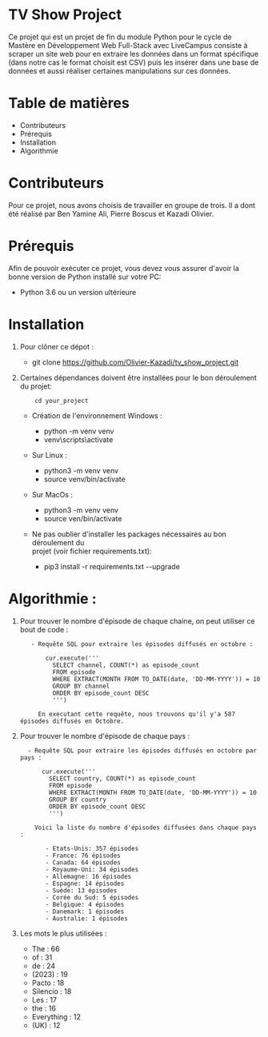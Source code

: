 # TV Show Project

Ce projet qui est un projet de fin du module Python pour le cycle de Mastère en Développement Web Full-Stack avec LiveCampus consiste à scraper un site web pour en extraire les données dans un format spécifique (dans notre cas le format choisit est CSV) puis les insérer dans une base de données et aussi réaliser certaines manipulations sur ces données.

# Table de matières

* Contributeurs
* Prérequis
* Installation
* Algorithmie

# Contributeurs

Pour ce projet, nous avons choisis de travailler en groupe de trois. Il a dont été réalisé par Ben Yamine Ali, Pierre Boscus et Kazadi Olivier.

# Prérequis

Afin de pouvoir exécuter ce projet, vous devez vous assurer d'avoir la bonne version de Python installé sur votre PC:

* Python 3.6 ou un version ultérieure

# Installation

1. Pour clôner ce dépot :

   * git clone https://github.com/Olivier-Kazadi/tv_show_project.git
   
2. Certaines dépendances doivent être installées pour le bon déroulement du projet:

           cd your_project

   * Création de l'environnement Windows :

        - python -m venv venv
        - venv\scripts\activate

   * Sur Linux :

        - python3 -m venv venv
        - source venv/bin/activate

   * Sur MacOs :

        - python3 -m venv venv
        - source ven/bin/activate

   * Ne pas oublier d'installer les packages nécessaires au bon déroulement du   
     projet (voir fichier requirements.txt):

        - pip3 install -r requirements.txt --upgrade
   

# Algorithmie :

1. Pour trouver le nombre d'épisode de chaque chaine, on peut utiliser ce bout de code :

          - Requête SQL pour extraire les épisodes diffusés en octobre :
   
              cur.execute('''
                SELECT channel, COUNT(*) as episode_count
                FROM episode
                WHERE EXTRACT(MONTH FROM TO_DATE(date, 'DD-MM-YYYY')) = 10
                GROUP BY channel
                ORDER BY episode_count DESC
                ''')

            En executant cette requête, nous trouvons qu'il y'a 587 épisodes diffusés en Octobre.
   
3.  Pour trouver le nombre d'épisode de chaque pays :

          - Requête SQL pour extraire les épisodes diffusés en octobre par pays :
    
              cur.execute('''
                SELECT country, COUNT(*) as episode_count
                FROM episode
                WHERE EXTRACT(MONTH FROM TO_DATE(date, 'DD-MM-YYYY')) = 10
                GROUP BY country
                ORDER BY episode_count DESC
                ''')
    
            Voici la liste du nombre d'épisodes diffusées dans chaque pays :

               - Etats-Unis: 357 épisodes
               - France: 76 épisodes
               - Canada: 64 épisodes
               - Royaume-Uni: 34 épisodes
               - Allemagne: 16 épisodes
               - Espagne: 14 épisodes
               - Suède: 13 épisodes
               - Corée du Sud: 5 épisodes
               - Belgique: 4 épisodes
               - Danemark: 1 épisodes
               - Australie: 1 épisodes
    
5.  Les mots le plus utilisées :

    * The : 66
    * of : 31
    * de : 24
    * (2023) : 19
    * Pacto : 18
    * Silencio : 18
    * Les : 17
    * the : 16
    * Everything : 12
    * (UK) : 12
